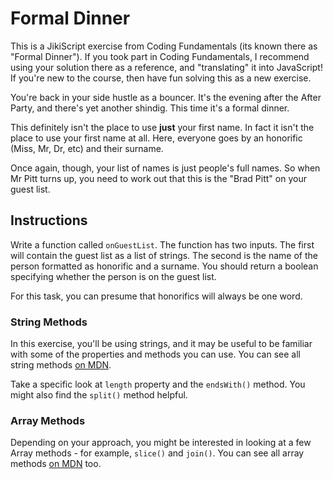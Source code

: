 # Formal Dinner

This is a JikiScript exercise from Coding Fundamentals (its known there as "Formal Dinner"). If you took part in Coding Fundamentals, I recommend using your solution there as a reference, and "translating" it into JavaScript! If you're new to the course, then have fun solving this as a new exercise.

You're back in your side hustle as a bouncer.
It's the evening after the After Party, and there's yet another shindig.
This time it's a formal dinner.

This definitely isn't the place to use **just** your first name.
In fact it isn't the place to use your first name at all.
Here, everyone goes by an honorific (Miss, Mr, Dr, etc) and their surname.

Once again, though, your list of names is just people's full names.
So when Mr Pitt turns up, you need to work out that this is the "Brad Pitt" on your guest list.

## Instructions

Write a function called `onGuestList`.
The function has two inputs.
The first will contain the guest list as a list of strings.
The second is the name of the person formatted as honorific and a surname.
You should return a boolean specifying whether the person is on the guest list.

For this task, you can presume that honorifics will always be one word.

### String Methods

In this exercise, you'll be using strings, and it may be useful to be familiar with some of the properties and methods you can use.
You can see all string methods [on MDN](https://developer.mozilla.org/en-US/docs/Web/JavaScript/Reference/Global_Objects/String).

Take a specific look at `length` property and the `endsWith()` method. You might also find the `split()` method helpful.

### Array Methods

Depending on your approach, you might be interested in looking at a few Array methods - for example, `slice()` and `join()`.
You can see all array methods [on MDN](https://developer.mozilla.org/en-US/docs/Web/JavaScript/Reference/Global_Objects/Array) too.
